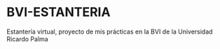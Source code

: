 # BVI-ESTANTERIA
Estantería virtual, proyecto de mis prácticas en la BVI de la Universidad Ricardo Palma

